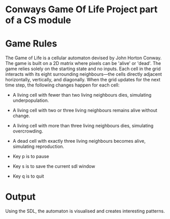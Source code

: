 # Conways Game Of Life Project part of a CS module

# Game Rules 

The Game of Life is a cellular automaton devised by John Horton Conway.
The game is built on a 2D matrix where pixels can be 'alive' or 'dead'. The game relies solely on the starting state and no inputs.
Each cell in the grid interacts with its eight surrounding neighbours—the cells directly adjacent horizontally, vertically, and diagonally. When the grid updates for the next time step, the following changes happen for each cell:

- A living cell with fewer than two living neighbours dies, simulating underpopulation.
- A living cell with two or three living neighbours remains alive without change.
- A living cell with more than three living neighbours dies, simulating overcrowding.
- A dead cell with exactly three living neighbours becomes alive, simulating reproduction.

- Key p is to pause
- Key s is to save the current sdl window
- Key q is to quit

# Output

Using the SDL, the automaton is visualised and creates interesting patterns.

